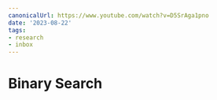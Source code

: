```yaml
---
canonicalUrl: https://www.youtube.com/watch?v=D5SrAga1pno
date: '2023-08-22'
tags:
- research
- inbox
---
```


# Binary Search
